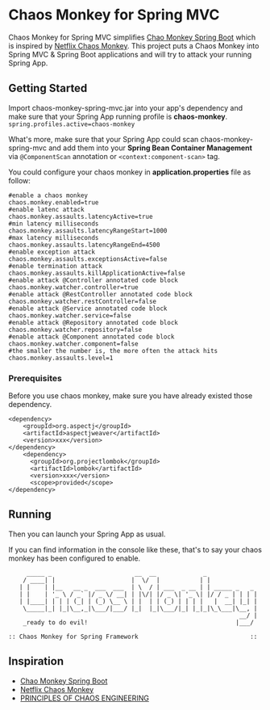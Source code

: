 # Chaos Monkey for Spring MVC

Chaos Monkey for Spring MVC simplifies [Chao Monkey Spring Boot](https://github.com/codecentric/chaos-monkey-spring-boot) which is inspired by [Netflix Chaos Monkey](https://github.com/Netflix/chaosmonkey). This project puts a Chaos Monkey into Spring MVC & Spring Boot applications and will try to attack your running Spring App.

## Getting Started

Import chaos-monkey-spring-mvc.jar into your app's dependency and make sure that your Spring App running profile is **chaos-monkey**. `spring.profiles.active=chaos-monkey`

What's more, make sure that your Spring App could scan chaos-monkey-spring-mvc and add them into your **Spring Bean Container Management** via `@ComponentScan` annotation or `<context:component-scan>` tag.

You could configure your chaos monkey in **application.properties** file as follow:

```
#enable a chaos monkey
chaos.monkey.enabled=true
#enable latenc attack
chaos.monkey.assaults.latencyActive=true
#min latency milliseconds
chaos.monkey.assaults.latencyRangeStart=1000
#max latency milliseconds
chaos.monkey.assaults.latencyRangeEnd=4500
#enable exception attack
chaos.monkey.assaults.exceptionsActive=false
#enable termination attack
chaos.monkey.assaults.killApplicationActive=false
#enable attack @Controller annotated code block
chaos.monkey.watcher.controller=true
#enable attack @RestController annotated code block
chaos.monkey.watcher.restController=false
#enable attack @Service annotated code block
chaos.monkey.watcher.service=false
#enable attack @Repository annotated code block
chaos.monkey.watcher.repository=false
#enable attack @Component annotated code block
chaos.monkey.watcher.component=false
#the smaller the number is, the more often the attack hits
chaos.monkey.assaults.level=1
```

### Prerequisites

Before you use chaos monkey, make sure you have already existed those dependency.

```
<dependency>
	<groupId>org.aspectj</groupId>
	<artifactId>aspectjweaver</artifactId>
	<version>xxx</version>
</dependency>
    <dependency>
      <groupId>org.projectlombok</groupId>
      <artifactId>lombok</artifactId>
      <version>xxx</version>
      <scope>provided</scope>
</dependency>
```

## Running

Then you can launch your Spring App as usual.

If you can find information in the console like these, that's to say your chaos monkey has been configured to enable.

```
     _____ _                       __  __             _
    / ____| |                     |  \/  |           | |
   | |    | |__   __ _  ___  ___  | \  / | ___  _ __ | | _____ _   _
   | |    | '_ \ / _` |/ _ \/ __| | |\/| |/ _ \| '_ \| |/ / _ | | | |
   | |____| | | | (_| | (_) \__ \ | |  | | (_) | | | |   |  __| |_| |
    \_____|_| |_|\__,_|\___/|___/ |_|  |_|\___/|_| |_|_|\_\___|\__, |
                                                                __/ |
    _ready to do evil!                                         |___/

:: Chaos Monkey for Spring Framework                               ::
```

## Inspiration

- [Chao Monkey Spring Boot](https://github.com/codecentric/chaos-monkey-spring-boot)
- [Netflix Chaos Monkey](https://github.com/Netflix/chaosmonkey)
- [PRINCIPLES OF CHAOS ENGINEERING](http://principlesofchaos.org/)